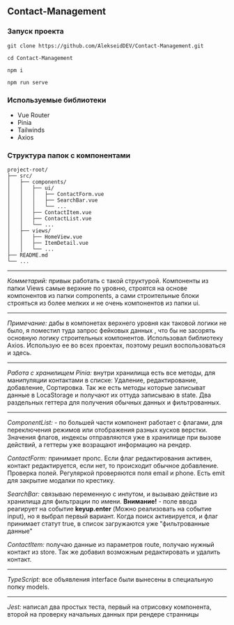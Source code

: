 ## Contact-Management

### Запуск проекта
```
git clone https://github.com/AlekseidDEV/Contact-Management.git

cd Contact-Management

npm i

npm run serve
```

### Используемые библиотеки
<ul>
    <li>Vue Router</li>
    <li>Pinia</li>
    <li>Tailwinds</li>
    <li>Axios</li>
</ul>

### Структура папок с компонентами

```
project-root/
├── src/
│   ├── components/
│   │   ├── ui/
│   │   │   ├── ContactForm.vue
│   │   │   ├── SearchBar.vue
│   │   │   └── ...
│   │   ├── ContactItem.vue
│   │   ├── ContactList.vue
│   │   └── ...
│   ├── views/
│   │   ├── HomeView.vue
│   │   ├── ItemDetail.vue
│   │   └── ...
├── README.md
└── ...
```
<hr>
<i>Комметарий:</i> привык работать с такой структурой. Компоненты из папки
Views самые верхние по уровню, строятся на основе компонентов из папки components, а сами строительные блоки
строяться из более мелких и не очень компонентов из папки ui.
<hr>

<i>Примечание:</i> дабы в компонетах верхнего уровня как таковой логики не было, я поместил туда запрос фейковых данных
, что бы не засорять основную логику строительных компонентов. Использовал библиотеку Axios. Использую ее во всех проектах,
поэтому решил воспользоваться и здесь.
<hr>

<i>Работа с хранилищем Pinia:</i> 
внутри хранилища есть все методы, для манипуляции контактами в списке: Удаление, редактирование, добавление, Сортировка.
Так же есть методы которые записыват данные в LocaStorage и получают их оттуда записываю в state. Два раздельных геттера для
получения обычных данных и фильтрованных.
<hr>
<i>ComponentList:</i> - по большей части компонент работает с флагами, для переключения режимов
или отображения разных кусков верстки. Значения флагов, индексы отправляются уже в хранилище при вызове действий, а геттеры уже возращают информацию на рендер.

<i>ContactForm:</i> принимает пропс. Если флаг редактирования активен, контакт редактируется, если нет, то происходит обычное добавление.
Проверка полей. Регуляркой проверяются поля email и phone. Есть emit для закрытие модалки по крестику.

<i>SearchBar:</i> связываю переменную с инпутом, и вызываю действие из хранилища для фильтрации по имени.
<strong>Внимание!</strong> - поле ввода реагирует на событие <b>keyup.enter</b> (Можно реализовать на событие input), но я выбрал первый вариант.
Когда поиск активируется, и флаг принимает статут true, в список загружаются уже "фильтрованные данные"

<i>ContactItem:</i> получаю данные из параметров route, получаю нужный контакт из store. Так же добавил возможным редактировать и удалить контакт.
<hr>
<i>TypeScript:</i> все объявления interface были вынесены в специальную попку models.
<hr>
<i>Jest:</i> написал два простых теста, первый на отрисовку компонента, второй на проверку начальных данных при рендере странницы











